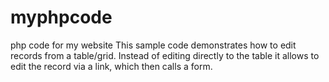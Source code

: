 # myphpcode
php code for my website
This sample code demonstrates how to edit records from a table/grid.
Instead of editing directly to the table it allows to edit the record via a link, which then calls a form.
